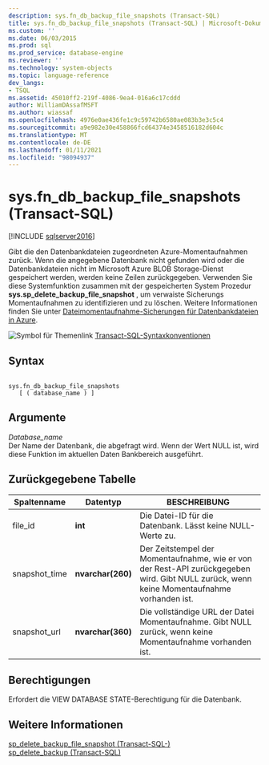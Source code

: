 ```yaml
---
description: sys.fn_db_backup_file_snapshots (Transact-SQL)
title: sys.fn_db_backup_file_snapshots (Transact-SQL) | Microsoft-Dokumentation
ms.custom: ''
ms.date: 06/03/2015
ms.prod: sql
ms.prod_service: database-engine
ms.reviewer: ''
ms.technology: system-objects
ms.topic: language-reference
dev_langs:
- TSQL
ms.assetid: 45010ff2-219f-4086-9ea4-016a6c17cddd
author: WilliamDAssafMSFT
ms.author: wiassaf
ms.openlocfilehash: 4976e0ae436fe1c9c59742b6580ae083b3e3c5c4
ms.sourcegitcommit: a9e982e30e458866fcd64374e3458516182d604c
ms.translationtype: MT
ms.contentlocale: de-DE
ms.lasthandoff: 01/11/2021
ms.locfileid: "98094937"
---
```

# <a name="sysfn_db_backup_file_snapshots-transact-sql"></a>sys.fn_db_backup_file_snapshots (Transact-SQL)
[!INCLUDE [sqlserver2016](../../includes/applies-to-version/sqlserver2016.md)]

  Gibt die den Datenbankdateien zugeordneten Azure-Momentaufnahmen zurück. Wenn die angegebene Datenbank nicht gefunden wird oder die Datenbankdateien nicht im Microsoft Azure BLOB Storage-Dienst gespeichert werden, werden keine Zeilen zurückgegeben. Verwenden Sie diese Systemfunktion zusammen mit der gespeicherten System Prozedur **sys.sp_delete_backup_file_snapshot** , um verwaiste Sicherungs Momentaufnahmen zu identifizieren und zu löschen. Weitere Informationen finden Sie unter [Dateimomentaufnahme-Sicherungen für Datenbankdateien in Azure](../../relational-databases/backup-restore/file-snapshot-backups-for-database-files-in-azure.md).  
  
 ![Symbol für Themenlink](../../database-engine/configure-windows/media/topic-link.gif "Symbol für Themenlink") [Transact-SQL-Syntaxkonventionen](../../t-sql/language-elements/transact-sql-syntax-conventions-transact-sql.md)  
  
## <a name="syntax"></a>Syntax  
  
```  
  
sys.fn_db_backup_file_snapshots   
   [ ( database_name ) ]  
```  
  
## <a name="arguments"></a>Argumente  
 *Database_name*  
 Der Name der Datenbank, die abgefragt wird. Wenn der Wert NULL ist, wird diese Funktion im aktuellen Daten Bankbereich ausgeführt.  
  
## <a name="table-returned"></a>Zurückgegebene Tabelle  
  
|Spaltenname|Datentyp|BESCHREIBUNG|  
|-----------------|---------------|-----------------|  
|file_id|**int**|Die Datei-ID für die Datenbank. Lässt keine NULL-Werte zu.|  
|snapshot_time|**nvarchar(260)**|Der Zeitstempel der Momentaufnahme, wie er von der Rest-API zurückgegeben wird. Gibt NULL zurück, wenn keine Momentaufnahme vorhanden ist.|  
|snapshot_url|**nvarchar(360)**|Die vollständige URL der Datei Momentaufnahme. Gibt NULL zurück, wenn keine Momentaufnahme vorhanden ist.|  
  
## <a name="permissions"></a>Berechtigungen  
 Erfordert die VIEW DATABASE STATE-Berechtigung für die Datenbank.  
  
## <a name="see-also"></a>Weitere Informationen  
 [sp_delete_backup_file_snapshot &#40;Transact-SQL-&#41;](../../relational-databases/system-stored-procedures/snapshot-backup-sp-delete-backup-file-snapshot.md)   
 [sp_delete_backup &#40;Transact-SQL&#41;](../../relational-databases/system-stored-procedures/snapshot-backup-sp-delete-backup.md)  
  
  
